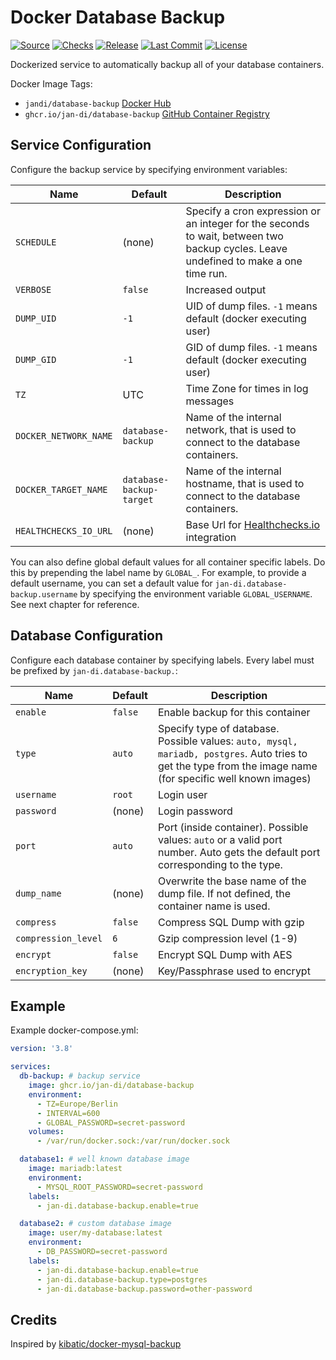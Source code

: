 # Docker Database Backup

[![Source](https://badgen.net/badge/icon/Source?icon=github&label)](https://github.com/jan-di/docker-database-backup)
[![Checks](https://badgen.net/github/checks/jan-di/docker-database-backup)](https://github.com/jan-di/docker-database-backup/actions/workflows/build-docker-image.yml)
[![Release](https://badgen.net/github/release/jan-di/docker-database-backup/stable)](https://github.com/jan-di/docker-database-backup/releases)
[![Last Commit](https://badgen.net/github/last-commit/jan-di/docker-database-backup/main)](https://github.com/jan-di/docker-database-backup/commits/main)
[![License](https://badgen.net/github/license/jan-di/docker-database-backup)](https://github.com/jan-di/docker-database-backup/blob/main/LICENSE)

Dockerized service to automatically backup all of your database containers.

Docker Image Tags:

- `jandi/database-backup` [Docker Hub](https://hub.docker.com/r/jandi/database-backup)
- `ghcr.io/jan-di/database-backup` [GitHub Container Registry](https://github.com/jan-di/docker-database-backup/pkgs/container/database-backup)

## Service Configuration

Configure the backup service by specifying environment variables:

Name | Default | Description
--- | --- | ---
`SCHEDULE` | (none) | Specify a cron expression or an integer for the seconds to wait, between two backup cycles. Leave undefined to make a one time run.
`VERBOSE` | `false` | Increased output
`DUMP_UID` | `-1` | UID of dump files. `-1` means default (docker executing user)
`DUMP_GID` | `-1` | GID of dump files. `-1` means default (docker executing user)
`TZ` | UTC | Time Zone for times in log messages
`DOCKER_NETWORK_NAME` | `database-backup` | Name of the internal network, that is used to connect to the database containers.
`DOCKER_TARGET_NAME` | `database-backup-target` | Name of the internal hostname, that is used to connect to the database containers.
`HEALTHCHECKS_IO_URL` | (none) | Base Url for [Healthchecks.io](https://healthchecks.io) integration

You can also define global default values for all container specific labels. Do this by prepending the label name by `GLOBAL_`. For example, to provide a default username, you can set a default value for `jan-di.database-backup.username` by specifying the environment variable `GLOBAL_USERNAME`. See next chapter for reference.

## Database Configuration

Configure each database container by specifying labels. Every label must be prefixed by `jan-di.database-backup.`:

Name | Default | Description
--- | --- | ---
`enable` | `false` | Enable backup for this container
`type` | `auto` | Specify type of database. Possible values: `auto, mysql, mariadb, postgres`. Auto tries to get the type from the image name (for specific well known images)
`username` | `root` | Login user
`password` | (none) | Login password
`port` | `auto` | Port (inside container). Possible values: `auto` or a valid port number. Auto gets the default port corresponding to the type.
`dump_name` | (none) | Overwrite the base name of the dump file. If not defined, the container name is used.
`compress` | `false` | Compress SQL Dump with gzip
`compression_level` | `6` | Gzip compression level (1-9)
`encrypt` | `false` | Encrypt SQL Dump with AES
`encryption_key` | (none) | Key/Passphrase used to encrypt

## Example

Example docker-compose.yml:

```yml
version: '3.8'

services:
  db-backup: # backup service
    image: ghcr.io/jan-di/database-backup
    environment:
      - TZ=Europe/Berlin
      - INTERVAL=600
      - GLOBAL_PASSWORD=secret-password
    volumes:
      - /var/run/docker.sock:/var/run/docker.sock

  database1: # well known database image
    image: mariadb:latest
    environment:
      - MYSQL_ROOT_PASSWORD=secret-password
    labels:
      - jan-di.database-backup.enable=true

  database2: # custom database image
    image: user/my-database:latest
    environment:
      - DB_PASSWORD=secret-password
    labels:
      - jan-di.database-backup.enable=true
      - jan-di.database-backup.type=postgres
      - jan-di.database-backup.password=other-password
```

## Credits

Inspired by [kibatic/docker-mysql-backup](https://github.com/kibatic/docker-mysql-backup)
